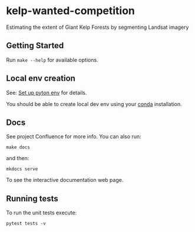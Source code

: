 # kelp-wanted-competition

Estimating the extent of Giant Kelp Forests by segmenting Landsat imagery

## Getting Started

Run `make --help` for available options.

## Local env creation

See: [Set up pyton env](./guides/setup-dev-env.md) for details.

You should be able to create local dev env using your [conda](https://docs.conda.io/en/latest/miniconda.html)
installation.

## Docs

See project Confluence for more info. You can also run:

```shell
make docs
```

and then:

```shell
mkdocs serve
```

To see the interactive documentation web page.

## Running tests

To run the unit tests execute:

```shell
pytest tests -v
```
